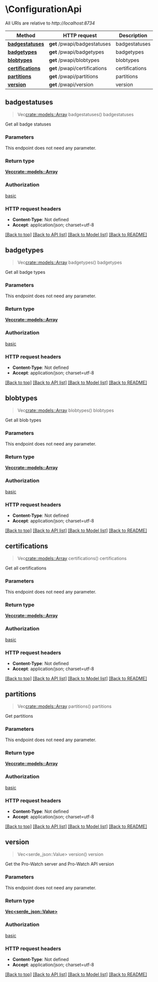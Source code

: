 # \ConfigurationApi

All URIs are relative to *http://localhost:8734*

Method | HTTP request | Description
------------- | ------------- | -------------
[**badgestatuses**](ConfigurationApi.md#badgestatuses) | **get** /pwapi/badgestatuses | badgestatuses
[**badgetypes**](ConfigurationApi.md#badgetypes) | **get** /pwapi/badgetypes | badgetypes
[**blobtypes**](ConfigurationApi.md#blobtypes) | **get** /pwapi/blobtypes | blobtypes
[**certifications**](ConfigurationApi.md#certifications) | **get** /pwapi/certifications | certifications
[**partitions**](ConfigurationApi.md#partitions) | **get** /pwapi/partitions | partitions
[**version**](ConfigurationApi.md#version) | **get** /pwapi/version | version



## badgestatuses

> Vec<crate::models::Array> badgestatuses()
badgestatuses

Get all badge statuses

### Parameters

This endpoint does not need any parameter.

### Return type

[**Vec<crate::models::Array>**](array.md)

### Authorization

[basic](../README.md#basic)

### HTTP request headers

- **Content-Type**: Not defined
- **Accept**: application/json; charset=utf-8

[[Back to top]](#) [[Back to API list]](../README.md#documentation-for-api-endpoints) [[Back to Model list]](../README.md#documentation-for-models) [[Back to README]](../README.md)


## badgetypes

> Vec<crate::models::Array> badgetypes()
badgetypes

Get all badge types

### Parameters

This endpoint does not need any parameter.

### Return type

[**Vec<crate::models::Array>**](array.md)

### Authorization

[basic](../README.md#basic)

### HTTP request headers

- **Content-Type**: Not defined
- **Accept**: application/json; charset=utf-8

[[Back to top]](#) [[Back to API list]](../README.md#documentation-for-api-endpoints) [[Back to Model list]](../README.md#documentation-for-models) [[Back to README]](../README.md)


## blobtypes

> Vec<crate::models::Array> blobtypes()
blobtypes

Get all blob types

### Parameters

This endpoint does not need any parameter.

### Return type

[**Vec<crate::models::Array>**](array.md)

### Authorization

[basic](../README.md#basic)

### HTTP request headers

- **Content-Type**: Not defined
- **Accept**: application/json; charset=utf-8

[[Back to top]](#) [[Back to API list]](../README.md#documentation-for-api-endpoints) [[Back to Model list]](../README.md#documentation-for-models) [[Back to README]](../README.md)


## certifications

> Vec<crate::models::Array> certifications()
certifications

Get all certifications

### Parameters

This endpoint does not need any parameter.

### Return type

[**Vec<crate::models::Array>**](array.md)

### Authorization

[basic](../README.md#basic)

### HTTP request headers

- **Content-Type**: Not defined
- **Accept**: application/json; charset=utf-8

[[Back to top]](#) [[Back to API list]](../README.md#documentation-for-api-endpoints) [[Back to Model list]](../README.md#documentation-for-models) [[Back to README]](../README.md)


## partitions

> Vec<crate::models::Array> partitions()
partitions

Get partitions

### Parameters

This endpoint does not need any parameter.

### Return type

[**Vec<crate::models::Array>**](array.md)

### Authorization

[basic](../README.md#basic)

### HTTP request headers

- **Content-Type**: Not defined
- **Accept**: application/json; charset=utf-8

[[Back to top]](#) [[Back to API list]](../README.md#documentation-for-api-endpoints) [[Back to Model list]](../README.md#documentation-for-models) [[Back to README]](../README.md)


## version

> Vec<serde_json::Value> version()
version

Get the Pro-Watch server and Pro-Watch API version

### Parameters

This endpoint does not need any parameter.

### Return type

[**Vec<serde_json::Value>**](serde_json::Value.md)

### Authorization

[basic](../README.md#basic)

### HTTP request headers

- **Content-Type**: Not defined
- **Accept**: application/json; charset=utf-8

[[Back to top]](#) [[Back to API list]](../README.md#documentation-for-api-endpoints) [[Back to Model list]](../README.md#documentation-for-models) [[Back to README]](../README.md)

